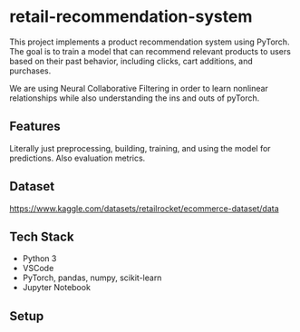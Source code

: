 # retail-recommendation-system

This project implements a product recommendation system using PyTorch. The goal is to train a model that can recommend relevant products to users based on their past behavior, including clicks, cart additions, and purchases.

We are using Neural Collaborative Filtering in order to learn nonlinear relationships while also understanding the ins and outs of pyTorch.

## Features
Literally just preprocessing, building, training, and using the model for predictions. Also evaluation metrics.


## Dataset

https://www.kaggle.com/datasets/retailrocket/ecommerce-dataset/data

## Tech Stack

- Python 3
- VSCode
- PyTorch, pandas, numpy, scikit-learn
- Jupyter Notebook

## Setup
